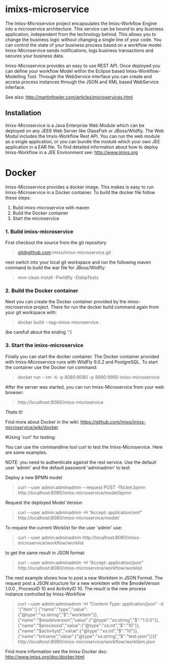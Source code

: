# imixs-microservice
The Imixs-Microservice project encapsulates the Imixs-Workflow Engine into a microservice architecture. This service can be bound to any business application, independent from the technology behind. This allows you to change the business logic without changing a single line of your code. You can control the state of your business process based on a workflow model. Imixs-Microservice sends notifications, logs business transactions and secures your business data.

Imixs-Microservice provides an easy to use REST API. Once deployed you can define your workflow Model within the Eclipse based Imixs-Workflow-Modelling Tool. Through the WebService interface you can create and access process instances through the JSON and XML based WebService inferface.


See also: http://martinfowler.com/articles/microservices.html


 
## Installation
Imixs-Microservice is a Java Enterprise Web Module which can be deployed on any JEE6 Web Server like GlassFish or JBoss/Wildfly.
The Web Modul includes the Imxis-Workflow Rest API. You can run the web module as a single application, or you can bundle the module which your own JEE application in a EAR file. 
To find detailed information about how to deploy Imixs-Workflow in a JEE Environment see: http://www.imixs.org


# Docker
Imixs-Microservice provides a docker image. This makes is easy to run Imixs-Microservice in a Docker container.
To build the docker file follow these steps:

1. Build imixs-microservice with maven 
2. Build the Docker container 
3. Start the microservice


### 1. Build imixs-microservice

First checkout the source from the git repository

>git@github.com:imixs/imixs-microservice.git

next switch into your local git workspace and run the following maven command
to build the war file for JBoss/Wildfly: 

>mvn clean install -Pwildfly -DskipTests

### 2. Build the Docker container
Next you can create the Docker container provided by the imixs-microservice project.
There for run the docker build command again from your git workspace with:

> docker build --tag=imixs-microservice .

(be carefull about the ending '.')

### 3. Start the imixs-microservice

Finally you can start the docker container. 
The Docker container provided with Imixs-Microservice runs with WildFly 9.0.2 and PostgreSQL. To start the container use the Docker run command: 


>docker run --rm -ti -p 8080:8080 -p 9990:9990 imixs-microservice
 
After the server was started, you can run Imixs-Microservice from your web browser: 

>http://localhost:8080/imixs-microservice

*Thats It!*

Find more about Docker in the wiki: https://github.com/imixs/imixs-microservice/wiki/docker

#Using 'curl' for testing:

You can use the commandline tool curl to test the Imixs-Microservice.
Here are some examples. 

NOTE: you need to authenticate against the rest service. Use the default user 'admin' and
the default password 'adminadmin' to test:

Deploy a new BPMN model 

>curl --user admin:adminadmin --request POST -Tticket.bpmn http://localhost:8080/imixs-microservice/model/bpmn

Request the deployed Model Version

>curl --user admin:adminadmin -H "Accept: application/xml" http://localhost:8080/imixs-microservice/model/

To request the current Worklist for the user 'admin' use:

>curl --user admin:adminadmin  http://localhost:8080/imixs-microservice/workflow/worklist

to get the same result in JSON format:

>curl --user admin:adminadmin -H "Accept: application/json"  http://localhost:8080/imixs-microservice/workflow/worklist


The next example shows how to post a new Workitem in JSON Format. The request post a JSON structure for a new workitem with the $modelVerson 1.0.0 , ProcessID 10 and ActivityID 10. 
The result is the new process instance controlled by Imixs-Workflow

>curl --user admin:adminadmin -H "Content-Type: application/json" -d '{"item":[ {"name":"type","value":{"@type":"xs:string","$":"workitem"}}, {"name":"$modelversion","value":{"@type":"xs:string","$":"1.0.0"}}, {"name":"$processid","value":{"@type":"xs:int","$":"10"}}, {"name":"$activityid","value":{"@type":"xs:int","$":"10"}}, {"name":"txtname","value":{"@type":"xs:string","$":"test-json"}}]}' http://localhost:8080/imixs-microservice/workflow/workitem.json




Find more information see the Imixs-Docker doc: http://www.imixs.org/doc/docker.html
